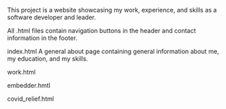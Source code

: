This project is a website showcasing my work, experience, and skills as a software developer and leader.

All .html files contain navigation buttons in the header and contact information in the footer.

index.html
    A general about page containing general information about me, my education, and my skills.

work.html


embedder.hmtl


covid_relief.html

